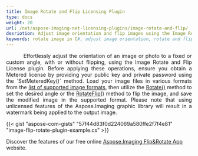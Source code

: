 ```yaml
---
title: Image Rotate and Flip Licensing Plugin
type: docs
weight: 20
url: /net/aspose-imaging-net-licensing-plugins/image-rotate-and-flip/
desriotion: Adjust image orientation and flip images using the Image Rotate and Flip plugin in C#, offering precise rotation to fixed or arbitrary angles and flipping functionality.
keywords: rotate image in C#, adjust image orientation, rotate and flip, rotate to fixed angle, Image Rotate and Flip plugin, flip image
---
```


<p align='justify'>
&nbsp;&nbsp;&nbsp;&nbsp;&nbsp;&nbsp;&nbsp;&nbsp;
Effortlessly adjust the orientation of an image or photo to a fixed or custom angle, with or without flipping, using the Image Rotate and Flip License plugin. Before applying these operations, ensure you obtain a Metered license by providing your public key and private password using the `SetMeteredKey()` method. Load your image files in various formats from the <a href="/imaging/net/supported-file-formats/">list of supported image formats</a>, then utilize the <a href="https://reference.aspose.com/imaging/net/aspose.imaging/rasterimage/rotate/"> Rotate()</a> method to set the desired angle or the <a href="https://reference.aspose.com/imaging/net/aspose.imaging/image/rotateflip/">RotateFlip()</a> method to flip the image, and save the modified image in the supported format. Please note that using unlicensed features of the Aspose.Imaging graphic library will result in a watermark being applied to the output image.
</p>

{{< gist "aspose-com-gists" "57f44d83f0d224069a580ffe2f7f4e81" "image-flip-rotate-plugin-example.cs" >}}

Discover the features of our free online <a href="https://products.aspose.app/imaging/flip-rotate">Aspose.Imaging Flip&Rotate App</a> website.
